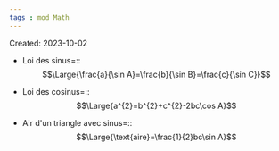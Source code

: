 ```yaml
---
tags : mod Math
---
```

Created: 2023-10-02

- Loi des sinus=::$$\Large{\frac{a}{\sin A}=\frac{b}{\sin B}=\frac{c}{\sin C}}$$
<!--SR:!2023-10-14,1,230-->
- Loi des cosinus=::$$\Large{a^{2}=b^{2}+c^{2}-2bc\cos A}$$
<!--SR:!2023-11-09,3,210-->

- Air d'un triangle avec sinus=::$$\Large{\text{aire}=\frac{1}{2}bc\sin A}$$
